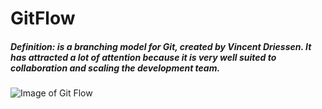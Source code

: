 # GitFlow

##### *Definition:* is a branching model for Git, created by Vincent Driessen. It has attracted a lot of attention because it is very well suited to collaboration and scaling the development team.
![Image of Git Flow](https://leanpub.com/site_images/git-flow/git-flow-nvie.png)
##### 







